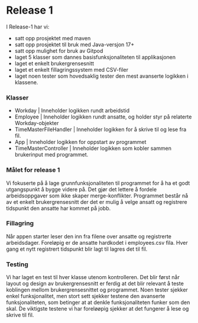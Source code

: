 # Release 1
I Release-1 har vi:
- satt opp prosjektet med maven
- satt opp prosjektet til bruk med Java-versjon 17+
- satt opp mulighet for bruk av Gitpod
- laget 5 klasser som dannes basisfunksjonaliteten til applikasjonen
- laget et enkelt brukergrensesnitt
- laget et enkelt fillagringssystem med CSV-filer
- laget noen tester som hovedsaklig tester den mest avanserte logikken i klassene.


### Klasser
- Workday | Inneholder logikken rundt arbeidstid
- Employee | Inneholder logikken rundt ansatte, og holder styr på relaterte Workday-objekter
- TimeMasterFileHandler | Inneholder logikken for å skrive til og lese fra fil.
- App | Inneholder logikken for oppstart av programmet
- TimeMasterController | Inneholder logikken som kobler sammen brukerinput med programmet.

### Målet for release 1
Vi fokuserte på å lage grunnfunksjonaliteten til programmet for å ha et godt utgangspunkt å bygge videre på. Det gjør det lettere å fordele arbeidsoppgaver som ikke skaper merge-konflikter. Programmet består nå av et enkelt brukergrensesnitt der det er mulig å velge ansatt og registrere tidspunkt den ansatte har kommet på jobb. 

### Fillagring
Når appen starter leser den inn fra filene over ansatte og registrerte arbeidsdager. Foreløpig er de ansatte hardkodet i employees.csv fila. Hver gang et nytt registrert tidspunkt blir lagt til lagres det til fil.

### Testing
Vi har laget en test til hver klasse utenom kontrolleren. Det blir først når layout og design av brukergrensesnitt er ferdig at det blir relevant å teste koblingen mellom brukergrensesnittet og programmet.
Noen tester sjekker enkel funksjonalitet, men stort sett sjekker testene den avanserte funksjonaliteten, som betinger at at denkle funksjonaliteten funker som den skal. De viktigste testene vi har foreløøpig sjekker at det fungerer å lese og skrive til fil.
